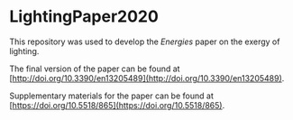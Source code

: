 # LightingPaper2020

This repository was used to develop the *Energies* paper on the exergy of lighting.

The final version of the paper can be found at [http://doi.org/10.3390/en13205489](http://doi.org/10.3390/en13205489).

Supplementary materials for the paper can be found at [https://doi.org/10.5518/865](https://doi.org/10.5518/865).